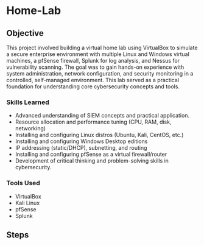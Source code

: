# Home-Lab

## Objective

This project involved building a virtual home lab using VirtualBox to simulate a secure enterprise environment with multiple Linux and Windows virtual machines, a pfSense firewall, Splunk for log analysis, and Nessus for vulnerability scanning. The goal was to gain hands-on experience with system administration, network configuration, and security monitoring in a controlled, self-managed environment. This lab served as a practical foundation for understanding core cybersecurity concepts and tools.

### Skills Learned

- Advanced understanding of SIEM concepts and practical application.
- Resource allocation and performance tuning (CPU, RAM, disk, networking)
- Installing and configuring Linux distros (Ubuntu, Kali, CentOS, etc.)
- Installing and configuring Windows Desktop editions
- IP addressing (static/DHCP), subnetting, and routing
- Installing and configuring pfSense as a virtual firewall/router
- Development of critical thinking and problem-solving skills in cybersecurity.

### Tools Used

- VirtualBox
- Kali Linux
- pfSense
- Splunk

## Steps
